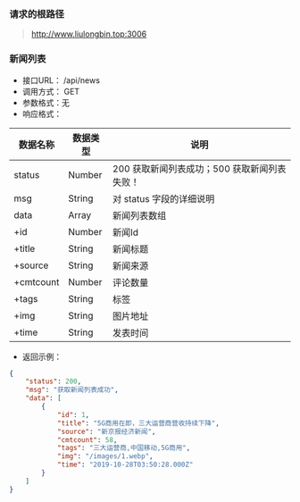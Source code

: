 ### 请求的根路径

> http://www.liulongbin.top:3006



 

 
### 新闻列表

+ 接口URL：  /api/news
+ 调用方式： GET
+ 参数格式：无
+ 响应格式：

| 数据名称  | 数据类型 | 说明                                         |
| --------- | -------- | -------------------------------------------- |
| status    | Number   | 200 获取新闻列表成功；500 获取新闻列表失败！ |
| msg       | String   | 对 status 字段的详细说明                     |
| data      | Array    | 新闻列表数组                                 |
| +id       | Number   | 新闻Id                                       |
| +title    | String   | 新闻标题                                     |
| +source   | String   | 新闻来源                                     |
| +cmtcount | Number   | 评论数量                                     |
| +tags     | String   | 标签                                         |
| +img      | String   | 图片地址                                     |
| +time     | String   | 发表时间                                     |

+ 返回示例：

```json
{
    "status": 200,
    "msg": "获取新闻列表成功",
    "data": [
        {
            "id": 1,
            "title": "5G商用在即，三大运营商营收持续下降",
            "source": "新京报经济新闻",
            "cmtcount": 58,
            "tags": "三大运营商,中国移动,5G商用",
            "img": "/images/1.webp",
            "time": "2019-10-28T03:50:28.000Z"
        }
    ]
}
```

